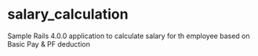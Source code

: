 salary_calculation
==================

Sample Rails 4.0.0 application to calculate salary for th employee based on Basic Pay &amp; PF deduction
